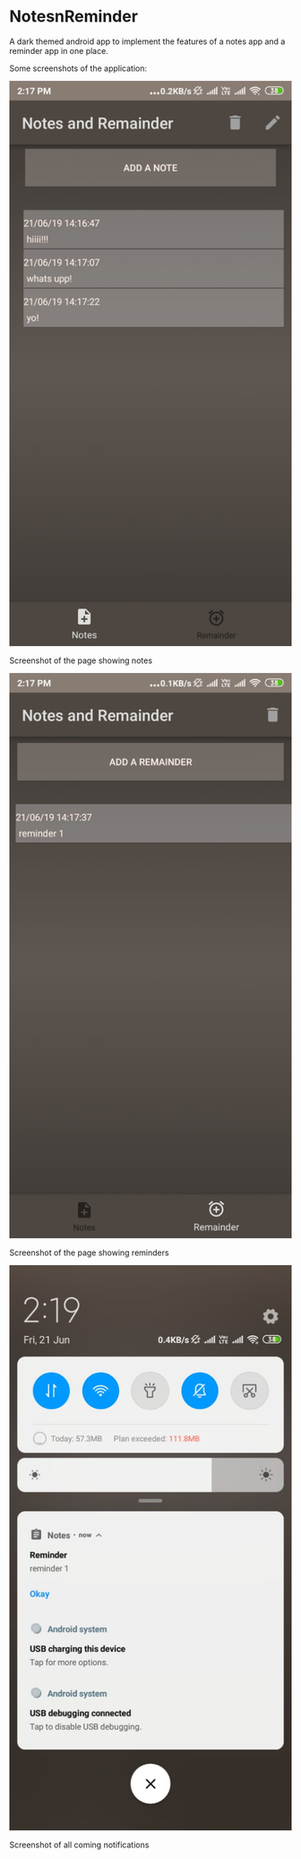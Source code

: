 # NotesnReminder

A dark themed android app to implement the features of a notes app and a reminder app in one place.

Some screenshots of the application:

![Screenshot of the page showing notes](1.jpeg)

Screenshot of the page showing notes



![Screenshot of the page showing reminders](2.jpeg)

Screenshot of the page showing reminders



![Screenshot of ucoming notifications](3.jpeg)

Screenshot of all coming notifications